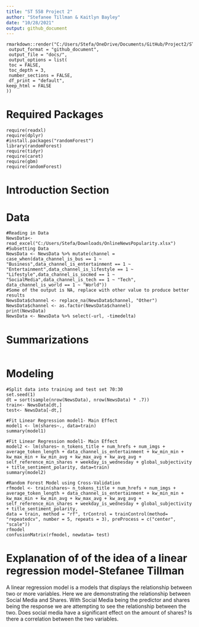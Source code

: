 ```yaml
---
title: "ST 558 Project 2"
author: "Stefanee Tillman & Kaitlyn Bayley"
date: "10/28/2021"
output: github_document
---
```


```{r}
rmarkdown::render("C:/Users/Stefa/OneDrive/Documents/GitHub/Project2/ST558PR2.Rmd",
 output_format = "github_document",
 output_file = "docs/",
 output_options = list(
 toc = FALSE,
 toc_depth = 3,
 number_sections = FALSE,
 df_print = "default",
keep_html = FALSE
))
```

# Required Packages 

```{r, message= FALSE}
require(readxl)
require(dplyr)
#install.packages("randomForest")
library(randomForest)
require(tidyr)
require(caret)
require(gbm)
require(randomForest)
```
# Introduction Section

# Data

```{r}
#Reading in Data
NewsData<- read_excel("C:/Users/Stefa/Downloads/OnlineNewsPopularity.xlsx")
#Subsetting Data
NewsData <- NewsData %>% mutate(channel = case_when(data_channel_is_bus == 1 ~ "Business",data_channel_is_entertainment == 1 ~ "Entertainment",data_channel_is_lifestyle == 1 ~ "Lifestyle",data_channel_is_socmed == 1 ~ "SocialMedia",data_channel_is_tech == 1 ~ "Tech", data_channel_is_world == 1 ~ "World"))
#Some of the output is NA, replace with other value to produce better results
NewsData$channel <- replace_na(NewsData$channel, "Other")
NewsData$channel <- as.factor(NewsData$channel) 
print(NewsData)
NewsData <- NewsData %>% select(-url, -timedelta)
```

# Summarizations
```{r}
```

# Modeling
```{r}
#Split data into training and test set 70:30
set.seed(1)
dt = sort(sample(nrow(NewsData), nrow(NewsData) * .7))
train<- NewsData[dt,]
test<- NewsData[-dt,]
```

```{r}
#Fit Linear Regression model1- Main Effect
model1 <- lm(shares~., data=train)
summary(model1)
```

```{r}
#Fit Linear Regression model1- Main Effect
model2 <- lm(shares~ n_tokens_title + num_hrefs + num_imgs + average_token_length + data_channel_is_entertainment + kw_min_min + kw_max_min + kw_min_avg + kw_max_avg + kw_avg_avg + self_reference_min_shares + weekday_is_wednesday + global_subjectivity + title_sentiment_polarity, data=train)
summary(model2)
```

```{r}
#Random Forest Model using Cross-Validation
rfmodel <- train(shares~ n_tokens_title + num_hrefs + num_imgs + average_token_length + data_channel_is_entertainment + kw_min_min + kw_max_min + kw_min_avg + kw_max_avg + kw_avg_avg + self_reference_min_shares + weekday_is_wednesday + global_subjectivity + title_sentiment_polarity, 
data = train, method = "rf", trControl = trainControl(method= "repeatedcv", number = 5, repeats = 3), preProcess = c("center", "scale"))
rfmodel
confusionMatrix(rfmodel, newdata= test)
```

# Explanation of of the idea of a linear regression model-Stefanee Tillman
A linear regression model is a models that displays the relationship between two or more variables. Here we are demonstrating the relationship between Social Media and Shares. With Social Media being the predictor and shares being the response we are attempting to see the relationship between the two. Does social media have a significant effect on the amount of shares? Is there a correlation between the two variables.


